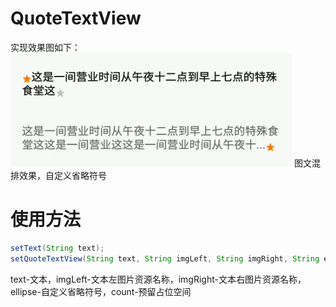 # QuoteTextView
实现效果图如下：
![实现效果：](https://github.com/VDshixiaoming/QuoteTextView/raw/master/QuoteTextView/screenshot.png)
图文混排效果，自定义省略符号
# 使用方法
``` java
setText(String text);
setQuoteTextView(String text, String imgLeft, String imgRight, String ellipse, int count);
```
text-文本，imgLeft-文本左图片资源名称，imgRight-文本右图片资源名称，ellipse-自定义省略符号，count-预留占位空间
